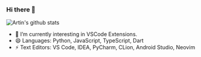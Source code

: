 ### Hi there 👋
<!--
a ✨ _special_ ✨ repository because its `README.md` (this file) appears on your GitHub profile.
[![HitCount](http://hits.dwyl.com/lengthmin/lengthmin.svg)](http://hits.dwyl.com/lengthmin/lengthmin)

Here are some ideas to get you started:

- 🔭 I’m currently working on ...
- 🌱 I’m currently learning ...
- 👯 I’m looking to collaborate on ...
- 🤔 I’m looking for help with ...
- 💬 Ask me about ...
- 📫 How to reach me: ...
- 😄 Pronouns: ...
- ⚡ Fun fact: ...
- 💬 Ask me about anything [here](https://github.com/lengthmin/lengthmin/issues)
-->
![Artin's github stats](https://github-readme-stats.vercel.app/api?username=lengthmin&show_icons=true)
- 🔭 I’m currently interesting in VSCode Extensions.
- 😄 Languages: Python, JavaScript, TypeScript, Dart
- ⚡ Text Editors: VS Code, IDEA, PyCharm, CLion, Android Studio, Neovim
